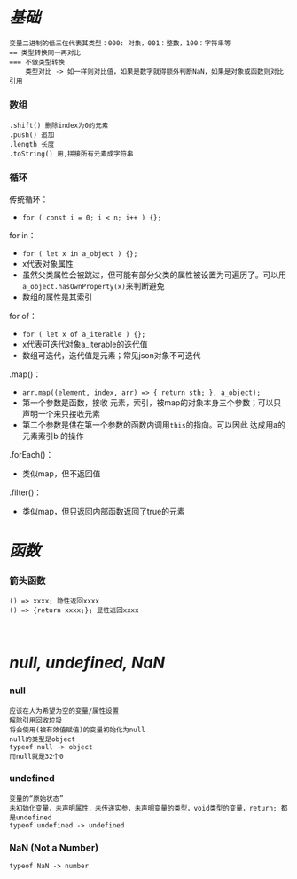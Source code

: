 
# ***基础***
    变量二进制的低三位代表其类型：000: 对象，001：整数，100：字符串等
    == 类型转换同一再对比
    === 不做类型转换
        类型对比 -> 如一样则对比值，如果是数字就得额外判断NaN，如果是对象或函数则对比引用
### 数组
    .shift() 删除index为0的元素
    .push() 追加
    .length 长度
    .toString() 用,拼接所有元素成字符串
### 循环 
传统循环：<br>
- `for ( const i = 0; i < n; i++ ) {};`

for in：<br>
- `for ( let x in a_object ) {};`
- x代表对象属性
- 虽然父类属性会被跳过，但可能有部分父类的属性被设置为可遍历了。可以用`a_object.hasOwnProperty(x)`来判断避免
- 数组的属性是其索引

for of：<br>
- `for ( let x of a_iterable ) {};`
- x代表可迭代对象a_iterable的迭代值
- 数组可迭代，迭代值是元素；常见json对象不可迭代

.map()：<br>
- `arr.map((element, index, arr) => { return sth; }, a_object);`
- 第一个参数是函数，接收 元素，索引，被map的对象本身三个参数；可以只声明一个来只接收元素
- 第二个参数是供在第一个参数的函数内调用`this`的指向。可以因此 达成用a的元素索引b 的操作

.forEach()：<br>
- 类似map，但不返回值

.filter()：<br>
- 类似map，但只返回内部函数返回了true的元素


# ***函数***
### 箭头函数
    () => xxxx; 隐性返回xxxx
    () => {return xxxx;}; 显性返回xxxx
<br>


# ***null, undefined, NaN***
### null
    应该在人为希望为空的变量/属性设置
    解除引用回收垃圾
    将会使用(被有效值赋值)的变量初始化为null
    null的类型是object
    typeof null -> object
    而null就是32个0
### undefined
    变量的“原始状态”
    未初始化变量，未声明属性，未传递实参，未声明变量的类型，void类型的变量，return; 都是undefined
    typeof undefined -> undefined
### NaN (Not a Number)
    typeof NaN -> number
